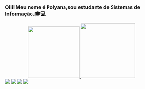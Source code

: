 ### Oiii! Meu nome é Polyana,sou estudante de Sistemas de Informação.🎓💻

<div align="center">
  <a href="https://github.com/itspolyana">
  <img height="170em" src="https://github-readme-stats.vercel.app/api?username=itspolyana&show_icons=true&theme=tokyonight&include_all_commits=true&count_private=true"/>
  <img height="180em" src="https://github-readme-stats.vercel.app/api/top-langs/?username=itspolyana&layout=compact&langs_count=7&theme=tokyonight"/>
</div>
 <a href="https://instagram.com/_albanaz_-45875016a" target="_blank"><img src="https://img.shields.io/badge/-Instagram-%23E4405F?style=for-the-badge&logo=instagram&logoColor=white" target="_blank"></a>
 <a href="https://discord.gg/itspolyana" target="_blank"><img src="https://img.shields.io/badge/Discord-7289DA?style=for-the-badge&logo=discord&logoColor=white" target="_blank"></a> 
  <a href = "mailto:polyana.albanaz.ifc@gmail.com"><img src="https://img.shields.io/badge/-Gmail-%23333?style=for-the-badge&logo=gmail&logoColor=white" target="_blank"></a>
  <a href="https://www.linkedin.com/in/_Polyana Albanaz Da Silva_-45875016a" target="_blank"><img src="https://img.shields.io/badge/-LinkedIn-%230077B5?style=for-the-badge&logo=linkedin&logoColor=white" target="_blank"></a> 

  ##
  
  <div>
  </div>
 
